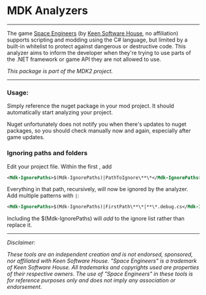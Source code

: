﻿# MDK Analyzers

---

The game [Space Engineers](https://store.steampowered.com/app/244850/Space_Engineers/)
(by [Keen Software House](https://www.keenswh.com/), no affiliation) supports
scripting and modding using the C# language, but limited by a built-in whitelist to
protect against dangerous or destructive code. This analyzer aims to inform the
developer when they're trying to use parts of the .NET framework or game API they are
not allowed to use.

_This package is part of the MDK2 project._

---

### Usage:

Simply reference the nuget package in your mod project. It should automatically start
analyzing your project.

Nuget unfortunately does not notify you when there's updates to nuget packages, so
you should check manually now and again, especially after game updates.

### Ignoring paths and folders

Edit your project file. Within the first <PropertyGroup>, add

```xml
<Mdk-IgnorePaths>$(Mdk-IgnorePaths)|PathToIgnore\**\*</Mdk-IgnorePaths>
```

Everything in that path, recursively, will now be ignored by the analyzer.
Add multiple patterns with `|`:

```xml
<Mdk-IgnorePaths>$(Mdk-IgnorePaths)|FirstPath\**\*|**\*.debug.cs</Mdk-IgnorePaths>
```

Including the $(Mdk-IgnorePaths) will _add_ to the ignore list rather than replace it.

---

_Disclaimer:_

_These tools are an independent creation and is not endorsed, sponsored, nor affiliated with Keen Software House.
"Space Engineers" is a trademark of Keen Software House. All trademarks and copyrights used are properties of their
respective owners. The use of "Space Engineers" in these tools is for reference purposes only and does not imply
any association or endorsement._ 

